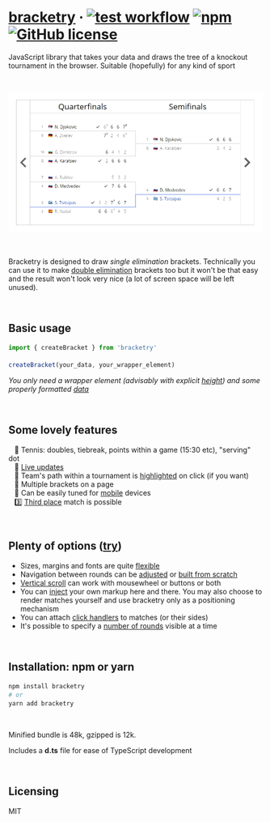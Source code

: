 # [bracketry](https://sbachinin.github.io/bracketry-site) &middot; [![test workflow](https://github.com/sbachinin/bracketry/actions/workflows/main.yml/badge.svg)](https://github.com/sbachinin/bracketry/actions/) [![npm](https://img.shields.io/npm/v/bracketry.svg?style=flat-square)](https://www.npmjs.com/package/bracketry) [![GitHub license](https://img.shields.io/badge/license-MIT-blue.svg?style=flat-square)](https://github.com/sbachinin/bracketry/blob/main/LICENSE.md)

JavaScript library that takes your data and draws the tree of a knockout tournament in the browser. Suitable (hopefully) for any kind of sport

<br>


![alt text](https://github.com/sbachinin/bracketry/blob/main/images/example.jpg?raw=true)

<br>

Bracketry is designed to draw _single elimination_ brackets. Technically you can use it to make [double elimination](https://en.wikipedia.org/wiki/Double-elimination_tournament) brackets too but it won't be that easy and the result won't look very nice (a lot of screen space will be left unused).

<br>

## Basic usage

```javascript
import { createBracket } from 'bracketry'

createBracket(your_data, your_wrapper_element)
```

_You only need a wrapper element (advisably with explicit <a href="https://bracketry.app/create-bracket/#problem-of-height">height</a>) and some properly formatted <a href="https://bracketry.app/data-shape">data</a>_

<br>

## Some lovely features

&nbsp;&nbsp; 🎾 Tennis: doubles, tiebreak, points within a game (15:30 etc), "serving" dot  
&nbsp;&nbsp; 🍏 <a href="https://bracketry.app/live-updates">Live updates</a>  
&nbsp;&nbsp; 🔦 Team's path within a tournament is <a href="https://bracketry.app/highlight-history">highlighted</a> on click (if you want)  
&nbsp;&nbsp; 👯 Multiple brackets on a page  
&nbsp;&nbsp; 📱 Can be easily tuned for <a href="https://bracketry.app/mobile">mobile</a> devices  
&nbsp;&nbsp; 3️⃣ <a href="https://bracketry.app/bronze">Third place</a> match is possible

<br>

## Plenty of options (<a href="https://bracketry.app/options">try</a>)

* Sizes, margins and fonts are quite <a href="https://bracketry.app/fonts-colors-sizes">flexible</a>
* Navigation between rounds can be <a href="https://bracketry.app/adjust-nav-buttons">adjusted</a> or <a href="https://bracketry.app/external-navigation">built from scratch</a>  
* <a href="https://bracketry.app/scroll-modes">Vertical scroll</a> can work with mousewheel or buttons or both  
* You can <a href="https://bracketry.app/inject-markup">inject</a> your own markup here and there. You may also choose to render matches yourself and use bracketry only as a positioning mechanism  
* You can attach <a href="https://bracketry.app/click-handlers">click handlers</a> to matches (or their sides)  
* It's possible to specify a <a href="https://bracketry.app/rounds-count">number of rounds</a> visible at a time

<br>

## Installation: npm or yarn

```bash
npm install bracketry
# or
yarn add bracketry
```

<br>


Minified bundle is 48k, gzipped is 12k.


Includes a __d.ts__ file for ease of TypeScript development

<br>

## Licensing

MIT